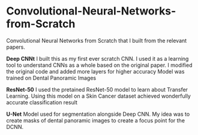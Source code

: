 # Convolutional-Neural-Networks-from-Scratch
Convolutional Neural Networks from Scratch that I built from the relevant papers.

**Deep CNNt**
I built this as my first ever scratch CNN. I used it as a learning tool to understand CNNs as a whole based on the original paper. I modified the original code and added more layers for higher accuracy
Model was trained on Dental Panoramic Images

**ResNet-50**
I used the pretained ResNet-50 model to learn about Transfer Learning.
Using this model on a Skin Cancer dataset achieved wonderfully accurate classification result

**U-Net**
Model used for segmentation alongside Deep CNN. My idea was to create masks of dental panoramic images to create a focus point for the DCNN.
